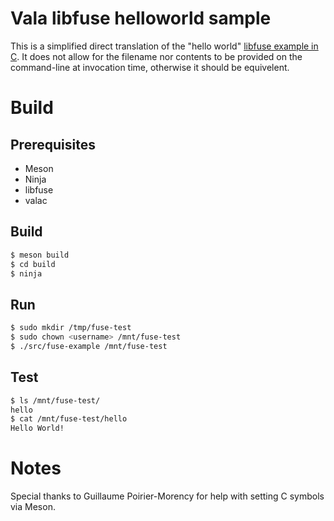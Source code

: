# Vala libfuse helloworld sample

This is a simplified direct translation of the "hello world" [libfuse example in C](https://github.com/libfuse/libfuse/blob/master/example/hello.c).  It does not allow for the filename nor contents to be provided on the command-line at invocation time, otherwise it should be equivelent.  

# Build

## Prerequisites

* Meson
* Ninja
* libfuse
* valac

## Build

```bash
$ meson build
$ cd build
$ ninja
```
## Run

```bash
$ sudo mkdir /tmp/fuse-test
$ sudo chown <username> /mnt/fuse-test
$ ./src/fuse-example /mnt/fuse-test
```

## Test

```bash
$ ls /mnt/fuse-test/
hello
$ cat /mnt/fuse-test/hello
Hello World!
```

# Notes

Special thanks to Guillaume Poirier-Morency for help with setting C symbols via Meson.